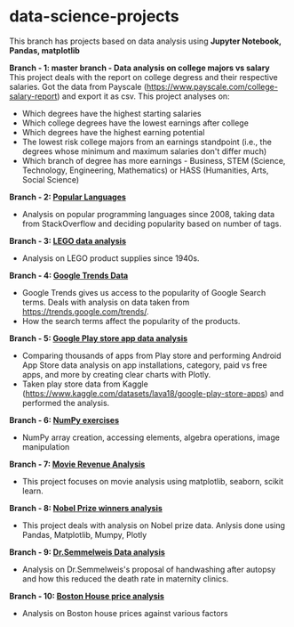 # data-science-projects

This branch has projects based on data analysis using **Jupyter Notebook, Pandas, matplotlib**  

**Branch - 1: master branch - Data analysis on college majors vs salary**  
  This project deals with the report on college degress and their respective salaries. Got the data from Payscale (https://www.payscale.com/college-salary-report) and export it as csv. This project analyses on:  
  - Which degrees have the highest starting salaries
  - Which college degrees have the lowest earnings after college
  - Which degrees have the highest earning potential
  - The lowest risk college majors from an earnings standpoint (i.e., the degrees whose minimum and maximum salaries don't differ much)
  - Which branch of degree has more earnings -  Business, STEM (Science, Technology, Engineering, Mathematics) or HASS (Humanities, Arts, Social Science)

**Branch - 2: [Popular Languages](https://github.com/yoga-0731/data-science-projects/tree/popular-languages)**
  - Analysis on popular programming languages since 2008, taking data from StackOverflow and deciding popularity based on number of tags.

**Branch - 3: [LEGO data analysis](https://github.com/yoga-0731/data-science-projects/tree/lego-data-analysis)**
  - Analysis on LEGO product supplies since 1940s.

**Branch - 4: [Google Trends Data](https://github.com/yoga-0731/data-science-projects/tree/google-trends-data)**
  - Google Trends gives us access to the popularity of Google Search terms. Deals with analysis on data taken from https://trends.google.com/trends/.
  - How the search terms affect the popularity of the products.

**Branch - 5: [Google Play store app data analysis](https://github.com/yoga-0731/data-science-projects/tree/google_play_store_data_analysis)**
  - Comparing thousands of apps from Play store and performing Android App Store data analysis on app installations, category, paid vs free apps, and more by creating clear charts with Plotly.
  - Taken play store data from Kaggle (https://www.kaggle.com/datasets/lava18/google-play-store-apps) and performed the analysis.

**Branch - 6: [NumPy exercises](https://github.com/yoga-0731/data-science-projects/tree/numpy-exercises)**
  - NumPy array creation, accessing elements, algebra operations, image manipulation

**Branch - 7: [Movie Revenue Analysis](https://github.com/yoga-0731/data-science-projects/tree/movie-budget-revenue-analysis)**
  - This project focuses on movie analysis using matplotlib, seaborn, scikit learn.

**Branch - 8: [Nobel Prize winners analysis](https://github.com/yoga-0731/data-science-projects/tree/nobel-prize-analysis)**
  - This project deals with analysis on Nobel prize data. Anlysis done using Pandas, Matplotlib, Mumpy, Plotly

**Branch - 9: [Dr.Semmelweis Data analysis](https://github.com/yoga-0731/data-science-projects/tree/semmelweis-data-analysis)**
  - Analysis on Dr.Semmelweis's proposal of handwashing after autopsy and how this reduced the death rate in maternity clinics.

 **Branch - 10: [Boston House price analysis](https://github.com/yoga-0731/data-science-projects/tree/boston-house-price-valuation)**
  - Analysis on Boston house prices against various factors
